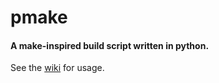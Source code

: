 # pmake
#### A make-inspired build script written in python.

See the [wiki](https://github.com/emm035/pmake/wiki) for usage.
